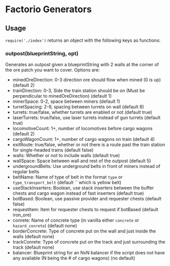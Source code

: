 
# Factorio Generators

## Usage

`require('./index')` returns an object with the following keys as functions:

### outpost(blueprintString, opt)

Generates an outpost given a blueprintString with 2 walls at the corner of the ore patch you want to cover. Options are:

- minedOreDirection: 0-3 direction ore should flow when mined (0 is up) (default 2)
- trainDirection: 0-3, Side the train station should be on (Must be perpendicular to minedOreDirection) (default 1)
- minerSpace: 0-2, space between miners (default 1)
- turretSpacing: 2-9, spacing between turrets on wall (default 8)
- turrets: true/false, whether turrets are enabled or not (default true)
- laserTurrets: true/false, use laser turrets instead of gun turrets (default true)
- locomotiveCount: 1+, number of locomotives before cargo wagons (default 2)
- cargoWagonCount: 1+, number of cargo wagons on train (default 4)
- exitRoute: true/false, whether or not there is a route past the train station for single-headed trains (default false)
- walls: Whether or not to include walls (default true)
- wallSpace: Space between wall and rest of the outpost (default 5)
- undergroundBelts: Use underground belts in front of miners instead of regular belts
- beltName: Name of type of belt in the format `type` or `type_transport_belt` (default `` which is yellow belt)
- useStackInserters: Boolean, use stack inserters between the buffer chests and cargo wagon instead of fast inserters (default true)
- botBased: Boolean, use passive provider and requester chests (default false)
- requestItem: Item for requester chests to request if botBased (default iron_ore)
- conrete: Name of concrete type (in vanilla either `concrete` or `hazard_conrete`) (default none)
- borderConcrete: Type of concrete put on the wall and just inside the walls (default none)
- trackConrete: Type of concrete put on the track and just surrounding the track (default none)
- balancer: Blueprint string for an NxN balancer if the script does not have any available (N being the # of cargo wagons) (no default)